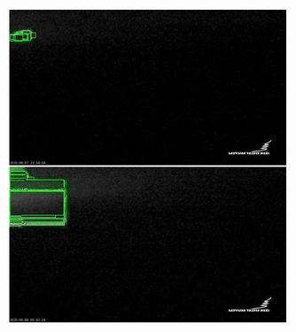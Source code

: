 ![20200807-222217-225222](in/20200807/20200807-222217-225222_0_.jpg)
![20200807-232237-235242](in/20200807/20200807-232237-235242_0_.jpg)

